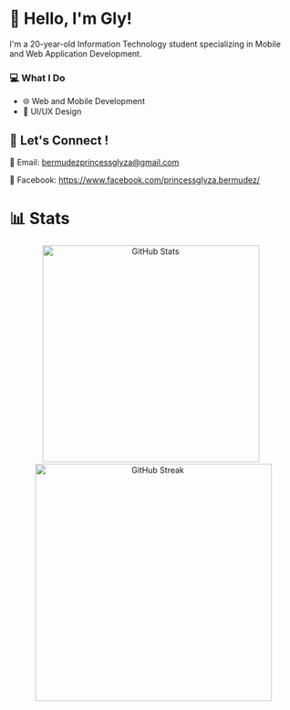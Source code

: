 # **👋 Hello, I'm Gly!**

I'm a 20-year-old Information Technology student specializing in Mobile and Web Application Development. 

### **💻 What I Do**

 - 🌐 Web and Mobile Development
 - 🎨 UI/UX Design

## **🤝 Let's Connect !**

💌 Email: bermudezprincessglyza@gmail.com

📘 Facebook: https://www.facebook.com/princessglyza.bermudez/

# 📊 Stats
<p align="center">
  <img src="https://github-readme-stats.vercel.app/api?username=melowdiequ&theme=jolly&hide_border=false&include_all_commits=true&count_private=false" 
       alt="GitHub Stats" width="380px"/>&nbsp;&nbsp;
  <img src="https://nirzak-streak-stats.vercel.app/?user=melowdiequ&theme=jolly&hide_border=false" 
       alt="GitHub Streak" width=415px"/>
</p>
